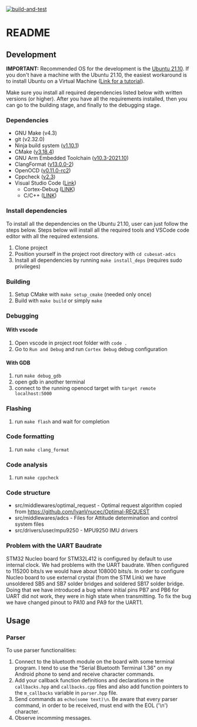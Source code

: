 [![build-and-test](https://github.com/IvanVnucec/cubesat-adcs/actions/workflows/build_and_test.yml/badge.svg)](https://github.com/IvanVnucec/cubesat-adcs/actions/workflows/build_and_test.yml)

# README

## Development
 <b>IMPORTANT:</b> Recommended OS for the development is the [Ubuntu 21.10](https://ubuntu.com/download/desktop). If you don't have a machine with the Ubuntu 21.10, the easiest workaround is to install Ubuntu on a Virtual Machine ([Link for a tutorial](https://www.youtube.com/watch?v=0CgNfilnJPY)).
<p>Make sure you install all required dependencies listed below with written versions (or higher). After you have all the requirements installed, then you can go to the building stage, and finally to the debugging stage.</p>

### Dependencies
- GNU Make (v4.3)
- git (v2.32.0)
- Ninja build system ([v1.10.1](https://github.com/ninja-build/ninja/releases/tag/v1.10.1))
- CMake ([v3.18.4](https://github.com/Kitware/CMake/releases/tag/v3.18.4))
- GNU Arm Embedded Toolchain ([v10.3-2021.10](https://developer.arm.com/tools-and-software/open-source-software/developer-tools/gnu-toolchain/gnu-rm/downloads))
- ClangFormat ([v13.0.0-2](https://github.com/llvm/llvm-project/releases/tag/llvmorg-12.0.0))
- OpenOCD ([v0.11.0-rc2](https://github.com/xpack-dev-tools/openocd-xpack/releases))
- Cppcheck ([v2.3](https://cppcheck.sourceforge.io/#download))
- Visual Studio Code ([Link](https://code.visualstudio.com/download))
    - Cortex-Debug ([LINK](https://marketplace.visualstudio.com/items?itemName=marus25.cortex-debug))
    - C/C++ ([LINK](https://marketplace.visualstudio.com/items?itemName=ms-vscode.cpptools))

### Install dependencies
To install all the dependencies on the Ubuntu 21.10, user can just follow the steps below. Steps below will install all the required tools and VSCode code editor with all the required extensions.
1. Clone project 
2. Position yourself in the project root directory with `cd cubesat-adcs`
3. Install all dependencies by running `make install_deps` (requires sudo privileges)

### Building
1. Setup CMake with `make setup_cmake` (needed only once)
2. Build with `make build` or simply `make`

### Debugging
#### With vscode
1. Open vscode in project root folder with `code .`
2. Go to `Run and Debug` and run `Cortex Debug` debug configuration
#### With GDB
1. run `make debug_gdb`
2. open gdb in another terminal
3. connect to the running openocd target with `target remote localhost:5000`

### Flashing
1. run `make flash` and wait for completion

### Code formatting
1. run `make clang_format`

### Code analysis
1. run `make cppcheck`

### Code structure
- src/middlewares/optimal_request - Optimal request algorithm copied from https://github.com/IvanVnucec/Optimal-REQUEST
- src/middlewares/adcs - Files for Attitude determination and control system files
- src/drivers/user/mpu9250 - MPU9250 IMU drivers

### Problem with the UART Baudrate
STM32 Nucleo board for STM32L412 is configured by default to use internal clock. We had problems with the UART baudrate. When configured to 115200 bits/s we would have about 108000 bits/s. In order to configure Nucleo board to use external crystal (from the STM Link) we have unsoldered SB5 and SB7 solder bridges and soldered SB17 solder bridge. Doing that we have introduced a bug where initial pins PB7 and PB6 for UART did not work, they were in high state when transmitting. To fix the bug we have changed pinout to PA10 and PA9 for the UART1. 
	
## Usage
### Parser
To use parser functionalities:
1. Connect to the bluetooth module on the board with some terminal program. I tend to use the "Serial Bluetooth Terminal 1.36" on my Android phone to send and receive character commands. 
2. Add your callback function definitions and declarations in the `callbacks.hpp` and `callbacks.cpp` files and also add function pointers to the `m_callbacks` variable in `parser.hpp` file.
3. Send commands as `echo(some text)\n`. Be aware that every parser command, in order to be received, must end with the EOL ('\n') character.
4. Observe incomming messages.
